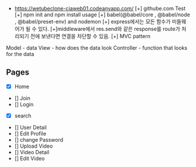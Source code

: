 - https://wetubeclone-ciaweb01.codeanyapp.com/
[+] githube.com Test
[+] npm init and npm install usage
[+] babel(@babel/core , @babel/node , @babel/preset-env) and nodemon
[+] express에서는 모든 함수가 미들웨어가 될 수 있다.
[+]middleware에서 res.send와 같은 response를 route가 처리되기 전에 보낸다면 연결을 차단할 수 있음.
[+] MVC pattern

Model - data
View - how does the data look
Controller - function that looks for the data


## Pages

- [X] Home
- [] Join
- [] Login
- [x] search
- [] User Detail
- [] Edit Profile
- [] change Password
- [] Upload Video
- [] Video Detail
- [] Edit Video